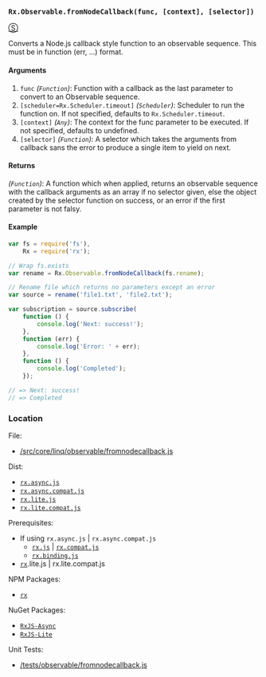 ### `Rx.Observable.fromNodeCallback(func, [context], [selector])`
[&#x24C8;](https://github.com/Reactive-Extensions/RxJS/blob/master/src/core/linq/observable/fromnodecallback.js "View in source")

Converts a Node.js callback style function to an observable sequence.  This must be in function (err, ...) format.

#### Arguments
1. `func` *(`Function`)*: Function with a callback as the last parameter to convert to an Observable sequence.
2. `[scheduler=Rx.Scheduler.timeout]` *(`Scheduler`)*: Scheduler to run the function on. If not specified, defaults to `Rx.Scheduler.timeout`.
3. `[context]` *(`Any`)*: The context for the func parameter to be executed.  If not specified, defaults to undefined.
4. `[selector]` *(`Function`)*: A selector which takes the arguments from callback sans the error to produce a single item to yield on next.

#### Returns
*(`Function`)*: A function which when applied, returns an observable sequence with the callback arguments as an array if no selector given, else the object created by the selector function on success, or an error if the first parameter is not falsy.

#### Example
```js
var fs = require('fs'),
    Rx = require('rx');

// Wrap fs.exists
var rename = Rx.Observable.fromNodeCallback(fs.rename);

// Rename file which returns no parameters except an error
var source = rename('file1.txt', 'file2.txt');

var subscription = source.subscribe(
    function () {
        console.log('Next: success!');
    },
    function (err) {
        console.log('Error: ' + err);
    },
    function () {
        console.log('Completed');
    });

// => Next: success!
// => Completed
```

### Location

File:
- [/src/core/linq/observable/fromnodecallback.js](https://github.com/Reactive-Extensions/RxJS/blob/master/src/core/linq/observable/fromnodecallback.js)

Dist:
- [`rx.async.js`](https://github.com/Reactive-Extensions/RxJS/blob/master/rx.async.js)
- [`rx.async.compat.js`](https://github.com/Reactive-Extensions/RxJS/blob/master/rx.async.compat.js)
- [`rx.lite.js`](https://github.com/Reactive-Extensions/RxJS/blob/master/rx.lite.js)
- [`rx.lite.compat.js`](https://github.com/Reactive-Extensions/RxJS/blob/master/rx.lite.compat.js)

Prerequisites:
- If using `rx.async.js` | `rx.async.compat.js`
    - [`rx.js`](https://github.com/Reactive-Extensions/RxJS/blob/master/dist/rx.js) | [`rx.compat.js`](https://github.com/Reactive-Extensions/RxJS/blob/master/dist/rx.compat.js)
    - [`rx.binding.js`](https://github.com/Reactive-Extensions/RxJS/blob/master/rx.binding.js)
- [`rx`](https://www.npmjs.org/package/rx).lite.js | rx.lite.compat.js

NPM Packages:
- [`rx`](https://www.npmjs.org/package/rx)

NuGet Packages:
- [`RxJS-Async`](http://www.nuget.org/packages/RxJS-Async)
- [`RxJS-Lite`](http://www.nuget.org/packages/RxJS-Lite/)

Unit Tests:
- [/tests/observable/fromnodecallback.js](https://github.com/Reactive-Extensions/RxJS/blob/master/tests/observable/fromnodecallback.js)
